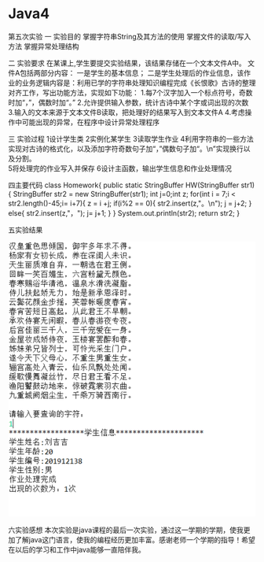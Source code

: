 # Java4
第五次实验
一 实验目的
掌握字符串String及其方法的使用
掌握文件的读取/写入方法
掌握异常处理结构

二 实验要求
在某课上,学生要提交实验结果，该结果存储在一个文本文件A中。
文件A包括两部分内容：
一是学生的基本信息；
二是学生处理后的作业信息，该作业的业务逻辑内容是：利用已学的字符串处理知识编程完成《长恨歌》古诗的整理对齐工作，写出功能方法，实现如下功能：
1.每7个汉字加入一个标点符号，奇数时加“，”，偶数时加“。”
2.允许提供输入参数，统计古诗中某个字或词出现的次数
3.输入的文本来源于文本文件B读取，把处理好的结果写入到文本文件A
4.考虑操作中可能出现的异常，在程序中设计异常处理程序

三 实验过程
1设计学生类
2实例化某学生
3读取学生作业
4利用字符串的一些方法实现对古诗的格式化，以及添加字符奇数句子加“，”偶数句子加“。\n”实现换行以及分割。  
5将处理完的作业写入并保存
6设计主函数，输出学生信息和作业处理情况

四主要代码
class Homework{
    public static StringBuffer HW(StringBuffer str1){
        StringBuffer str2 = new StringBuffer(str1);
        int j=0;int z;
        for(int i = 7;i < str2.length()-45;i= i+7){
            z = i +j;
            if(i%2 == 0){
                str2.insert(z,"。\n");
                j = j+2;
            }
            else{
                str2.insert(z,"，");
                j= j+1;
            }
        }
        System.out.println(str2);
        return str2;
    }
    
五实验结果

![image](https://github.com/Dark-less/Java4/blob/main/f130408064b18314f3b62242405b72f.png)

六实验感想
本次实验是java课程的最后一次实验，通过这一学期的学期，使我更加了解java这门语言，使我的编程经历更加丰富。感谢老师一个学期的指导！希望在以后的学习和工作中java能够一直陪伴我。
